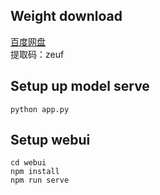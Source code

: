## Weight download

[百度网盘](https://pan.baidu.com/s/1EbJ0AuGyjJKhFa03C2QyHA) \
提取码：zeuf

## Setup up model serve
```
python app.py
```

## Setup webui
```
cd webui
npm install
npm run serve
```
